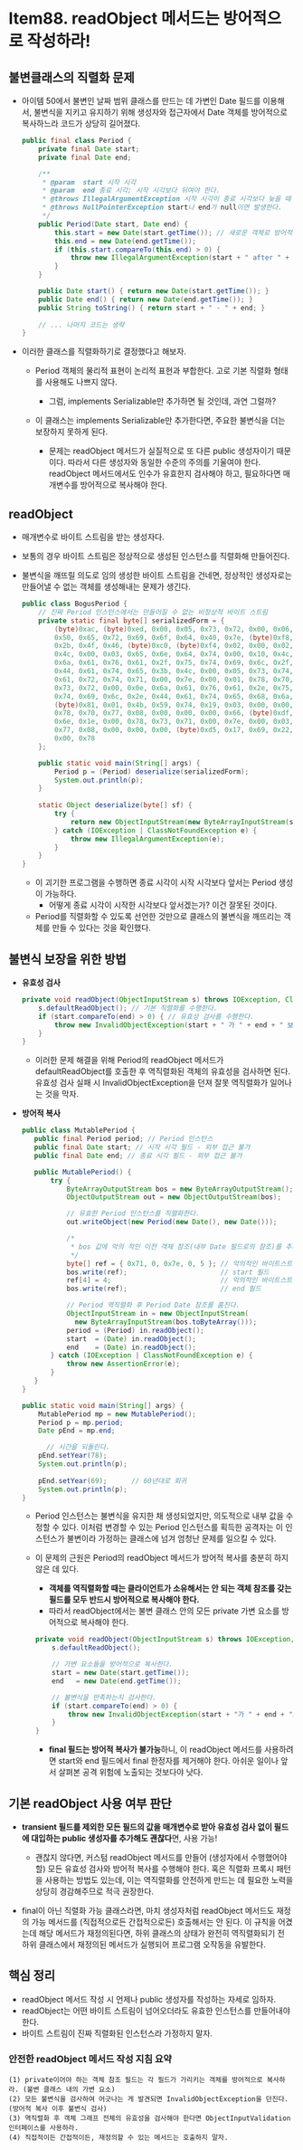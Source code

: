 # Item88. readObject 메서드는 방어적으로 작성하라!

## 불변클래스의 직렬화 문제

- 아이템 50에서 불변인 날짜 범위 클래스를 만드는 데 가변인 Date 필드를 이용해서, 불변식을 지키고 유지하기 위해 생성자와 접근자에서 Date 객체를 방어적으로 복사하느라 코드가 상당히 길어졌다.

  ~~~java
  public final class Period {
      private final Date start;
      private final Date end;
  
      /**
       * @param  start 시작 시각
       * @param  end 종료 시각; 시작 시각보다 뒤여야 한다.
       * @throws IllegalArgumentException 시작 시각이 종료 시각보다 늦을 때 발생한다.
       * @throws NullPointerException start나 end가 null이면 발생한다.
       */
      public Period(Date start, Date end) {
          this.start = new Date(start.getTime()); // 새로운 객체로 방어적 복사
          this.end = new Date(end.getTime());
          if (this.start.compareTo(this.end) > 0) {
              throw new IllegalArgumentException(start + " after " + end);
          }
      }
  
      public Date start() { return new Date(start.getTime()); }
      public Date end() { return new Date(end.getTime()); }
      public String toString() { return start + " - " + end; }
    
      // ... 나머지 코드는 생략
  }
  ~~~

- 이러한 클래스를 직렬화하기로 결정했다고 해보자.

  - Period 객체의 물리적 표현이 논리적 표현과 부합한다. 고로 기본 직렬화 형태를 사용해도 나쁘지 않다.
    - 그럼, implements Serializable만 추가하면 될 것인데, 과연 그럴까?

  - 이 클래스는  implements Serializable만 추가한다면, 주요한 불변식을 더는 보장하지 못하게 된다.
    - 문제는 readObject 메서드가 실질적으로 또 다른 public 생성자이기 때문이다. 따라서 다른 생성자와 동일한 수준의 주의를 기울여야 한다. readObject 메서드에서도 인수가 유효한지 검사해야 하고, 필요하다면 매개변수를 방어적으로 복사해야 한다.






## readObject

- 매개변수로 바이트 스트림을 받는 생성자다.

- 보통의 경우 바이트 스트림은 정상적으로 생성된 인스턴스를 직렬화해 만들어진다.

- 불변식을 깨뜨릴 의도로 임의 생성한 바이트 스트림을 건네면, 정상적인 생성자로는 만들어낼 수 없는 객체를 생성해내는  문제가 생긴다.

  ~~~java
  public class BogusPeriod {
      // 진짜 Period 인스턴스에서는 만들어질 수 없는 비정상적 바이트 스트림
      private static final byte[] serializedForm = {
          (byte)0xac, (byte)0xed, 0x00, 0x05, 0x73, 0x72, 0x00, 0x06,
          0x50, 0x65, 0x72, 0x69, 0x6f, 0x64, 0x40, 0x7e, (byte)0xf8,
          0x2b, 0x4f, 0x46, (byte)0xc0, (byte)0xf4, 0x02, 0x00, 0x02,
          0x4c, 0x00, 0x03, 0x65, 0x6e, 0x64, 0x74, 0x00, 0x10, 0x4c,
          0x6a, 0x61, 0x76, 0x61, 0x2f, 0x75, 0x74, 0x69, 0x6c, 0x2f,
          0x44, 0x61, 0x74, 0x65, 0x3b, 0x4c, 0x00, 0x05, 0x73, 0x74,
          0x61, 0x72, 0x74, 0x71, 0x00, 0x7e, 0x00, 0x01, 0x78, 0x70,
          0x73, 0x72, 0x00, 0x0e, 0x6a, 0x61, 0x76, 0x61, 0x2e, 0x75,
          0x74, 0x69, 0x6c, 0x2e, 0x44, 0x61, 0x74, 0x65, 0x68, 0x6a,
          (byte)0x81, 0x01, 0x4b, 0x59, 0x74, 0x19, 0x03, 0x00, 0x00,
          0x78, 0x70, 0x77, 0x08, 0x00, 0x00, 0x00, 0x66, (byte)0xdf,
          0x6e, 0x1e, 0x00, 0x78, 0x73, 0x71, 0x00, 0x7e, 0x00, 0x03,
          0x77, 0x08, 0x00, 0x00, 0x00, (byte)0xd5, 0x17, 0x69, 0x22,
          0x00, 0x78
      };
  
      public static void main(String[] args) {
          Period p = (Period) deserialize(serializedForm);
          System.out.println(p);
      }
      
      static Object deserialize(byte[] sf) {
          try {
              return new ObjectInputStream(new ByteArrayInputStream(sf)).readObject();
          } catch (IOException | ClassNotFoundException e) {
              throw new IllegalArgumentException(e);
          }
      }
  }
  ~~~

  - 이 괴기한 프로그램을 수행하면 종료 시각이 시작 시각보다 앞서는 Period 생성이 가능하다. 
    - 어떻게 종료 시각이 시작한 시각보다 앞서겠는가? 이건 잘못된 것이다.
  - Period를 직렬화할 수 있도록 선언한 것만으로 클래스의 불변식을 깨뜨리는 객체를 만들 수 있다는 것을 확인했다.





## 불변식 보장을 위한 방법

- **유효성 검사**

  ~~~java
  private void readObject(ObjectInputStream s) throws IOException, ClassNotFoundException {
      s.defaultReadObject(); // 기본 직렬화를 수행한다.
      if (start.compareTo(end) > 0) { // 유효성 검사를 수행한다.
          throw new InvalidObjectException(start + " 가 " + end + " 보다 늦다.");
      }
  }
  ~~~

  - 이러한 문제 해결을 위해 Period의 readObject 메서드가 defaultReadObject를 호출한 후 역직렬화된 객체의 유효성을 검사하면 된다. 유효성 검사 실패 시 InvalidObjectException을 던져 잘못 역직렬화가 일어나는 것을 막자.



- **방어적 복사**

  ~~~java
  public class MutablePeriod {
     public final Period period; // Period 인스턴스
     public final Date start; // 시작 시각 필드 - 외부 접근 불가
     public final Date end; // 종료 시각 필드 - 외부 접근 불가
  
     public MutablePeriod() {
         try {
             ByteArrayOutputStream bos = new ByteArrayOutputStream();
             ObjectOutputStream out = new ObjectOutputStream(bos);
  
             // 유효한 Period 인스턴스를 직렬화한다.
             out.writeObject(new Period(new Date(), new Date()));
  
             /*
              * bos 값에 악의 적인 이전 객체 참조(내부 Date 필드로의 참조)를 추가한다.
              */
             byte[] ref = { 0x71, 0, 0x7e, 0, 5 }; // 악의적인 바이트스트림
             bos.write(ref);                       // start 필드
             ref[4] = 4;                           // 악의적인 바이트스트림
             bos.write(ref);                       // end 필드
  
             // Period 역직렬화 후 Period Date 참조를 훔친다.
             ObjectInputStream in = new ObjectInputStream(
               new ByteArrayInputStream(bos.toByteArray()));
             period = (Period) in.readObject();
             start  = (Date) in.readObject();
             end    = (Date) in.readObject();
         } catch (IOException | ClassNotFoundException e) {
             throw new AssertionError(e);
         }
     }
  }
  ~~~

  ~~~java
  public static void main(String[] args) {
      MutablePeriod mp = new MutablePeriod();
      Period p = mp.period;
      Date pEnd = mp.end;
  
    	// 시간을 되돌린다.
      pEnd.setYear(78);
      System.out.println(p);
          
      pEnd.setYear(69);      // 60년대로 회귀
      System.out.println(p);
  }
  ~~~

  - Period 인스턴스는 불변식을 유지한 채 생성되었지만, 의도적으로 내부 값을 수정할 수 있다. 이처럼 변경할 수 있는 Period 인스턴스를 획득한 공격자는 이 인스턴스가 불변이라 가정하는 클래스에 넘겨 엄청난 문제를 일으킬 수 있다.

  - 이 문제의 근원은 Period의 readObject 메서드가 방어적 복사를 충분히 하지 않은 데 있다. 

    - **객체를 역직렬화할 때는 클라이언트가 소유해서는 안 되는 객체 참조를 갖는 필드를 모두 반드시 방어적으로 복사해야 한다.**
    - 따라서 readObject에서는 불변 클래스 안의 모든 private 가변 요소를 방어적으로 복사해야 한다.

    ~~~java
    private void readObject(ObjectInputStream s) throws IOException, ClassNotFoundException {
        s.defaultReadObject();
    
        // 가변 요소들을 방어적으로 복사한다.
        start = new Date(start.getTime());
        end   = new Date(end.getTime());
    
        // 불변식을 만족하는지 검사한다.
        if (start.compareTo(end) > 0) {
            throw new InvalidObjectException(start + "가 " + end + "보다 늦다.");
        }
    }
    ~~~

    - **final 필드는 방어적 복사가 불가능**하니, 이 readObject 메서드를 사용하려면 start와 end 필드에서 final 한정자를 제거해야 한다. 아쉬운 일이나 앞서 살펴본 공격 위험에 노출되는 것보다야 낫다.





## 기본 readObject 사용 여부 판단

- **transient 필드를 제외한 모든 필드의 값을 매개변수로 받아 유효성 검사 없이 필드에 대입하는 public 생성자를 추가해도 괜찮다**면, 사용 가능!
  - 괜찮지 않다면, 커스텀 readObject 메서드를 만들어 (생성자에서 수행했어야 할) 모든 유효성 검사와 방어적 복사를 수행해야 한다. 혹은 직렬화 프록시 패턴을 사용하는 방법도 있는데, 이는 역직렬화를 안전하게 만드는 데 필요한 노력을 상당히 경감해주므로 적극 권장한다.

- final이 아닌 직렬화 가능 클래스라면, 마치 생성자처럼 readObject 메서드도 재정의 가능 메서드를 (직접적으로든 간접적으로든) 호출해서는 안 된다. 이 규칙을 어겼는데 해당 메서드가 재정의된다면, 하위 클래스의 상태가 완전히 역직렬화되기 전 하위 클래스에서 재정의된 메서드가 실행되어 프로그램 오작동을 유발한다.





## 핵심 정리

- readObject 메서드 작성 시 언제나 public 생성자를 작성하는 자세로 임하자.
- readObject는 어떤 바이트 스트림이 넘어오더라도 유효한 인스턴스를 만들어내야 한다.
- 바이트 스트림이 진짜 직렬화된 인스턴스라 가정하지 말자.

### 안전한 readObject 메서드 작성 지침 요약

~~~
(1) private이어야 하는 객체 참조 필드는 각 필드가 가리키는 객체를 방어적으로 복사하라. (불변 클래스 내의 가변 요소)
(2) 모든 불변식을 검사하여 어긋나는 게 발견되면 InvalidObjectException을 던진다. (방어적 복사 이후 불변식 검사)
(3) 역직렬화 후 객체 그래프 전체의 유효성을 검사해야 한다면 ObjectInputValidation 인터페이스를 사용하라.
(4) 직접적이든 간접적이든, 재정의할 수 있는 메서드는 호출하지 말자.
~~~

